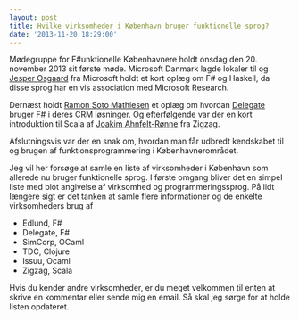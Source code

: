 ```yaml
---
layout: post
title: Hvilke virksomheder i København bruger funktionelle sprog?
date: '2013-11-20 18:29:00'
---
```

Mødegruppe for F#unktionelle Københavnere holdt onsdag den 20. november 2013 sit første møde. Microsoft Danmark lagde lokaler til og [Jesper Osgaard](http://www.linkedin.com/in/josgaard)  fra Microsoft holdt et kort oplæg om F# og Haskell, da disse sprog har en vis association med Microsoft Research.

<!--more-->

Dernæst holdt [Ramon Soto Mathiesen](http://www.linkedin.com/in/ramonsotomathiesen) et oplæg om hvordan [Delegate](http://www.delegate.dk/Pages/default.aspx) bruger F# i deres CRM løsninger. Og efterfølgende var der en kort introduktion til Scala af [Joakim Ahnfelt-Rønne](http://www.linkedin.com/in/ahnfelt/da) fra Zigzag.

Afslutningsvis var der en snak om, hvordan man får udbredt kendskabet til og brugen af funktionsprogrammering i Københavnerområdet.

Jeg vil her forsøge at samle en liste af virksomheder i København som allerede nu bruger funktionelle sprog. I første omgang bliver det en simpel liste med blot angivelse af virksomhed og programmeringssprog. På lidt længere sigt er det tanken at samle flere informationer og de enkelte virksomheders brug af

* Edlund, F#
* Delegate, F#
* SimCorp, OCaml
* TDC, Clojure
* Issuu, Ocaml
* Zigzag, Scala

Hvis du kender andre virksomheder, er du meget velkommen til enten at skrive en kommentar eller sende mig en email. Så skal jeg sørge for at holde listen opdateret.






